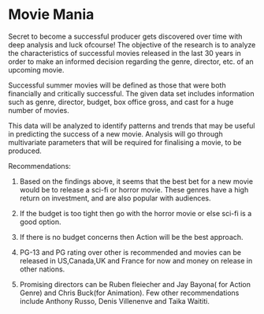 # Movie Mania
 
Secret to become a successful producer gets discovered over time with deep analysis and luck ofcourse! The objective of the research is to analyze the characteristics of successful movies released in the last 30 years in order to make an informed decision regarding the genre, director, etc. of an upcoming movie.

Successful summer movies will be defined as those that were both financially and critically successful. The given data set includes information such as genre, director, budget, box office gross, and cast for a huge number of movies. 

This data will be analyzed to identify patterns and trends that may be useful in predicting the success of a new movie. Analysis will go through multivariate parameters that will be required for finalising a movie, to be produced.

Recommendations: 
1. Based on the findings above, it seems that the best bet for a new movie would be to release a sci-fi or horror movie. These genres have a high return on investment, and are also popular with audiences. 

2. If the budget is too tight then go with the horror movie or else sci-fi is a good option.

3. If there is no budget concerns then Action will be the best approach. 

4. PG-13 and PG rating over other is recommended and movies can be released in US,Canada,UK and France for now and money on release in other nations. 

5. Promising directors can be Ruben fleiecher and Jay Bayona( for Action Genre) and  Chris Buck(for Animation). Few other recommendations include Anthony Russo, Denis Villenenve and Taika Waititi. 
